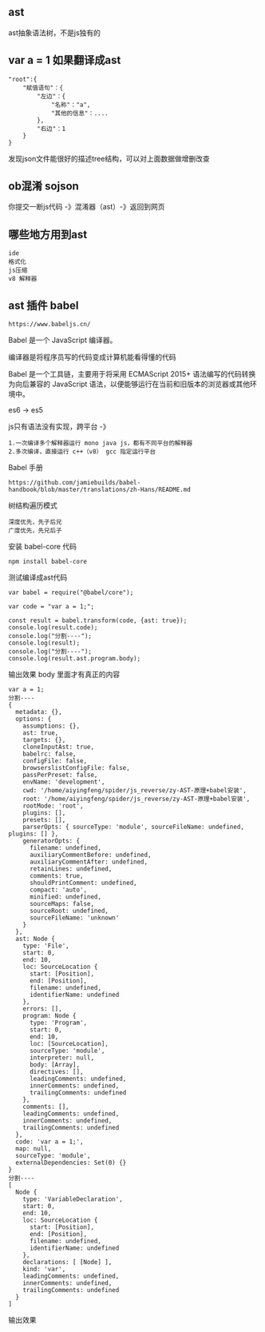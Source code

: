 ## ast

ast抽象语法树，不是js独有的

## var a = 1 如果翻译成ast

    "root":{
        "赋值语句"：{
            "左边"：{
                "名称"："a",
                "其他的信息"：....
            },
            "右边"：1
        }
    }
 
发现json文件能很好的描述tree结构，可以对上面数据做增删改查

## ob混淆 sojson

你提交一断js代码 -》混淆器（ast）-》返回到网页

## 哪些地方用到ast

    ide 
    格式化
    js压缩
    v8 解释器

## ast 插件 babel

    https://www.babeljs.cn/
    
Babel 是一个 JavaScript 编译器。

编译器是将程序员写的代码变成计算机能看得懂的代码

Babel 是一个工具链，主要用于将采用 ECMAScript 2015+ 语法编写的代码转换为向后兼容的 JavaScript 语法，以便能够运行在当前和旧版本的浏览器或其他环境中。

es6 -> es5

js只有语法没有实现，跨平台 -》 
    
    1.一次编译多个解释器运行 mono java js，都有不同平台的解释器
    2.多次编译，直接运行 c++（v8） gcc 指定运行平台
    
Babel 手册

    https://github.com/jamiebuilds/babel-handbook/blob/master/translations/zh-Hans/README.md
    
树结构遍历模式

    深度优先，先子后兄
    广度优先，先兄后子

安装 babel-core 代码

    npm install babel-core
    
测试编译成ast代码

    var babel = require("@babel/core");
    
    var code = "var a = 1;";
    
    const result = babel.transform(code, {ast: true});
    console.log(result.code);
    console.log("分割----");
    console.log(result);
    console.log("分割----");
    console.log(result.ast.program.body);
    
输出效果 body 里面才有真正的内容

    var a = 1;
    分割----
    {
      metadata: {},
      options: {
        assumptions: {},
        ast: true,
        targets: {},
        cloneInputAst: true,
        babelrc: false,
        configFile: false,
        browserslistConfigFile: false,
        passPerPreset: false,
        envName: 'development',
        cwd: '/home/aiyingfeng/spider/js_reverse/zy-AST-原理+babel安装',
        root: '/home/aiyingfeng/spider/js_reverse/zy-AST-原理+babel安装',
        rootMode: 'root',
        plugins: [],
        presets: [],
        parserOpts: { sourceType: 'module', sourceFileName: undefined, plugins: [] },
        generatorOpts: {
          filename: undefined,
          auxiliaryCommentBefore: undefined,
          auxiliaryCommentAfter: undefined,
          retainLines: undefined,
          comments: true,
          shouldPrintComment: undefined,
          compact: 'auto',
          minified: undefined,
          sourceMaps: false,
          sourceRoot: undefined,
          sourceFileName: 'unknown'
        }
      },
      ast: Node {
        type: 'File',
        start: 0,
        end: 10,
        loc: SourceLocation {
          start: [Position],
          end: [Position],
          filename: undefined,
          identifierName: undefined
        },
        errors: [],
        program: Node {
          type: 'Program',
          start: 0,
          end: 10,
          loc: [SourceLocation],
          sourceType: 'module',
          interpreter: null,
          body: [Array],
          directives: [],
          leadingComments: undefined,
          innerComments: undefined,
          trailingComments: undefined
        },
        comments: [],
        leadingComments: undefined,
        innerComments: undefined,
        trailingComments: undefined
      },
      code: 'var a = 1;',
      map: null,
      sourceType: 'module',
      externalDependencies: Set(0) {}
    }
    分割----
    [
      Node {
        type: 'VariableDeclaration',
        start: 0,
        end: 10,
        loc: SourceLocation {
          start: [Position],
          end: [Position],
          filename: undefined,
          identifierName: undefined
        },
        declarations: [ [Node] ],
        kind: 'var',
        leadingComments: undefined,
        innerComments: undefined,
        trailingComments: undefined
      }
    ]

输出效果
